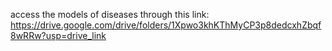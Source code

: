 access the models of diseases through this link: https://drive.google.com/drive/folders/1Xpwo3khKThMyCP3p8dedcxhZbqf8wRRw?usp=drive_link
